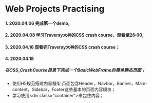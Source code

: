 # Web Projects Practising
#### 1. 2020.04.06 完成第一个demo;
#### 2. 2020.04.08 学习Traversy大神的CSS crash course，观看至26:00;
#### 3. 2020.04.16 观看完Traversy大神的CSS crash course；
#### 4. 2020.04.18
##### 在CSS_CrashCourse目录下完成一个BasicWebFrame的简单静态页面；
- 使用H5规范搭建内容框架:页面包含Header，Navbar，Banner，Main-content，Sidebar，Footer这些基本的页面内容模块；
- 学习使用&lt;div class="container"&gt;来包住内容；